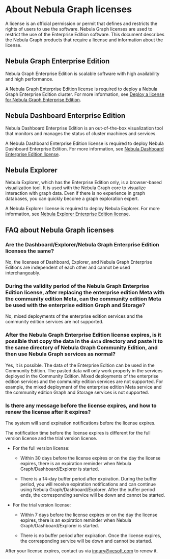 # About Nebula Graph licenses

A license is an official permission or permit that defines and restricts the rights of users to use the software. Nebula Graph licenses are used to restrict the use of the Enterprise Edition software. This document describes the Nebula Graph products that require a license and information about the license.

## Nebula Graph Enterprise Edition 

Nebula Graph Enterprise Edition is scalable software with high availability and high performance. 

A Nebula Graph Enterprise Edition license is required to deploy a Nebula Graph Enterprise Edition cluster. For more information, see [Deploy a license for Nebula Graph Enterprise Edition](../4.deployment-and-installation/deploy-license.md).

## Nebula Dashboard Enterprise Edition

Nebula Dashboard Enterprise Edition is an out-of-the-box visualization tool that monitors and manages the status of cluster machines and services.

A Nebula Dashboard Enterprise Edition license is required to deploy Nebula Dashboard Enterprise Edition. For more information, see [Nebula Dashboard Enterprise Edition license](../nebula-dashboard-ent/11.dashboard-ent-license.md). 

## Nebula Explorer 

Nebula Explorer, which has the Enterprise Edition only, is a browser-based visualization tool. It is used with the Nebula Graph core to visualize interaction with graph data. Even if there is no experience in graph databases, you can quickly become a graph exploration expert.

A Nebula Explorer license is required to deploy Nebula Explorer. For more information, see [Nebula Explorer Enterprise Edition license](../nebula-explorer/deploy-connect/3.explorer-license.md).


## FAQ about Nebula Graph licenses

### Are the Dashboard/Explorer/Nebula Graph Enterprise Edition licenses the same?

No, the licenses of Dashboard, Explorer, and Nebula Graph Enterprise Editions are independent of each other and cannot be used interchangeably.

### During the validity period of the Nebula Graph Enterprise Edition license, after replacing the enterprise edition Meta with the community edition Meta, can the community edition Meta be used with the enterprise edition Graph and Storage?

No, mixed deployments of the enterprise edition services and the community edition services are not supported.

### After the Nebula Graph Enterprise Edition license expires, is it possible that copy the data in the `data` directory and paste it to the same directory of Nebula Graph Community Edition, and then use Nebula Graph services as normal? 

Yes, it is possible. The data of the Enterprise Edition can be used in the Community Edition. The pasted data will only work properly in the services deployed in the Community Edition. Mixed deployments of the enterprise edition services and the community edition services are not supported. For example, the mixed deployment of the enterprise edition Meta service and the community edition Graph and Storage services is not supported.

### Is there any message before the license expires, and how to renew the license after it expires?

The system will send expiration notifications before the license expires.

The notification time before the license expires is different for the full version license and the trial version license.

- For the full version license:

  - Within 30 days before the license expires or on the day the license expires, there is an expiration reminder when Nebula Graph/Dashboard/Explorer is started.

  - There is a 14-day buffer period after expiration. During the buffer period, you will receive expiration notifications and can continue using Nebula Graph/Dashboard/Explorer. After the buffer period ends, the corresponding service will be down and cannot be started. 

- For the trial version license: 

  - Within 7 days before the license expires or on the day the license expires, there is an expiration reminder when Nebula Graph/Dashboard/Explorer is started.

  - There is no buffer period after expiration. Once the license expires, the corresponding service will be down and cannot be started. 


After your license expires, contact us via [inqury@vesoft.com](mailto:inqury@vesoft.com) to renew it.



